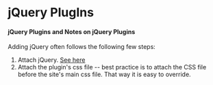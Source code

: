 <!--
GitHub Markdown System:
https://help.github.com/articles/markdown-basics/
https://guides.github.com/features/mastering-markdown/
-->

# jQuery PlugIns

#### jQuery Plugins and Notes on jQuery Plugins

Adding jQuery often follows the following few steps:

1. Attach jQuery. [See here](https://github.com/bappygolder/CodeLibrary/blob/master/03.%20jQuery.md)
1. Attach the plugin's css file
-- best practice is to attach the CSS file before the site's main css file. That way it is easy to override. 

<!--
New sections:
####Start New File
```javascript
```
-->
